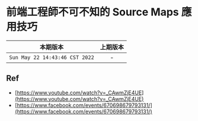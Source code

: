 # 前端工程師不可不知的 Source Maps 應用技巧

|本期版本|上期版本
|:---:|:---:
`Sun May 22 14:43:46 CST 2022` | -

## Ref

* [https://www.youtube.com/watch?v=_CAwmZjE4UE](https://www.youtube.com/watch?v=_CAwmZjE4UE)
* [https://www.facebook.com/events/670698679793131/](https://www.facebook.com/events/670698679793131/)